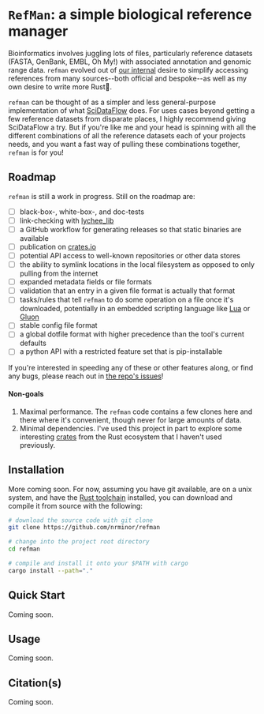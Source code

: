 # `RefMan`: a simple biological reference manager

Bioinformatics involves juggling lots of files, particularly reference datasets (FASTA, GenBank, EMBL, Oh My!) with associated annotation and genomic range data. `refman` evolved out of [our internal](https://dho.pathology.wisc.edu/) desire to simplify accessing references from many sources--both official and bespoke--as well as my own desire to write more Rust🦀.

`refman` can be thought of as a simpler and less general-purpose implementation of what [SciDataFlow](https://github.com/vsbuffalo/scidataflow) does. For uses cases beyond getting a few reference datasets from disparate places, I highly recommend giving SciDataFlow a try. But if you're like me and your head is spinning with all the different combinations of all the reference datasets each of your projects needs, and you want a fast way of pulling these combinations together, `refman` is for you!

## Roadmap

`refman` is still a work in progress. Still on the roadmap are:

- [ ] black-box-, white-box-, and doc-tests
- [ ] link-checking with [lychee_lib](https://docs.rs/lychee-lib/latest/lychee_lib/)
- [ ] a GitHub workflow for generating releases so that static binaries are available
- [ ] publication on [crates.io](https://crates.io/)
- [ ] potential API access to well-known repositories or other data stores
- [ ] the ability to symlink locations in the local filesystem as opposed to only pulling from the internet
- [ ] expanded metadata fields or file formats
- [ ] validation that an entry in a given file format is actually that format
- [ ] tasks/rules that tell `refman` to do some operation on a file once it's downloaded, potentially in an embedded scripting language like [Lua](https://www.lua.org/) or [Gluon](https://github.com/gluon-lang/gluon)
- [ ] stable config file format
- [ ] a global dotfile format with higher precedence than the tool's current defaults
- [ ] a python API with a restricted feature set that is pip-installable

If you're interested in speeding any of these or other features along, or find any bugs, please reach out in [the repo's issues](https://github.com/nrminor/refman/issues)!

#### Non-goals

1. Maximal performance. The `refman` code contains a few clones here and there where it's convenient, though never for large amounts of data.
2. Minimal dependencies. I've used this project in part to explore some interesting [crates](https://crates.io/) from the Rust ecosystem that I haven't used previously.

## Installation

More coming soon. For now, assuming you have git available, are on a unix system, and have the [Rust toolchain](https://www.rust-lang.org/tools/install) installed, you can download and compile it from source with the following:

```bash
# download the source code with git clone
git clone https://github.com/nrminor/refman

# change into the project root directory
cd refman

# compile and install it onto your $PATH with cargo
cargo install --path="."
```

## Quick Start

Coming soon.

## Usage

Coming soon.

## Citation(s)

Coming soon.

